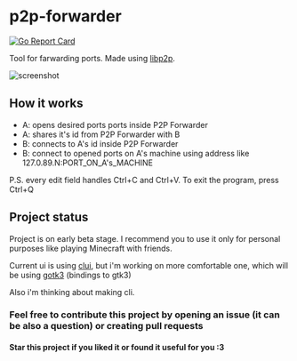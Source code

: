 # p2p-forwarder

[![Go Report Card](https://goreportcard.com/badge/github.com/nickname32/discordhook)](https://goreportcard.com/report/github.com/nickname32/p2p-forwarder)

Tool for farwarding ports. Made using [libp2p](https://github.com/libp2p/go-libp2p).

![screenshot](https://i.imgur.com/BMFXKNK.png)

## How it works

- A: opens desired ports ports inside P2P Forwarder
- A: shares it's id from P2P Forwarder with B
- B: connects to A's id inside P2P Forwarder
- B: connect to opened ports on A's machine using address like 127.0.89.N:PORT_ON_A's_MACHINE

P.S. every edit field handles Ctrl+C and Ctrl+V. To exit the program, press Ctrl+Q

## Project status

Project is on early beta stage. I recommend you to use it only for personal purposes like playing Minecraft with friends.

Current ui is using [clui](https://github.com/VladimirMarkelov/clui), but i'm working on more comfortable one, which will be using [gotk3](https://github.com/gotk3/gotk3) (bindings to gtk3)

Also i'm thinking about making cli.

### Feel free to contribute this project by opening an issue (it can be also a question) or creating pull requests

#### Star this project if you liked it or found it useful for you :3
